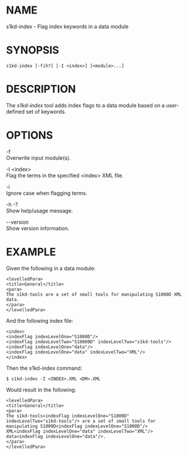 NAME
====

s1kd-index - Flag index keywords in a data module

SYNOPSIS
========

    s1kd-index [-fih?] [-I <index>] [<module>...]

DESCRIPTION
===========

The *s1kd-index* tool adds index flags to a data module based on a user-defined set of keywords.

OPTIONS
=======

-f  
Overwrite input module(s).

-I &lt;index&gt;  
Flag the terms in the specified &lt;index&gt; XML file.

-i  
Ignore case when flagging terms.

-h -?  
Show help/usage message.

--version  
Show version information.

EXAMPLE
=======

Given the following in a data module:

    <levelledPara>
    <title>General</title>
    <para>
    The s1kd-tools are a set of small tools for manipulating S1000D XML
    data.
    </para>
    </levelledPara>

And the following index file:

    <index>
    <indexFlag indexLevelOne="S1000D"/>
    <indexFlag indexLevelTwo="S10000D" indexLevelTwo="s1kd-tools"/>
    <indexFlag indexLevelOne="data"/>
    <indexFlag indexLevelOne="data" indexLevelTwo="XML"/>
    </index>

Then the s1kd-index command:

    $ s1kd-index -I <INDEX>.XML <DM>.XML

Would result in the following:

    <levelledPara>
    <title>General</title>
    <para>
    The s1kd-tools<indexFlag indexLevelOne="S1000D"
    indexLevelTwo="s1kd-tools"/> are a set of small tools for
    manipulating S1000D<indexFlag indexLevelOne="S1000D"/>
    XML<indexFlag indexLevelOne="data" indexLevelTwo="XML"/>
    data<indexFlag indexLevelOne="data"/>.
    </para>
    </levelledPara>
